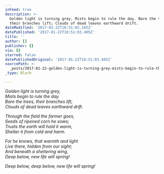 ```yaml
---
inFeed: true
description: >-
  Golden light is turning grey, Mists begin to rule the day. Bare the trees,
  their branches lift; Clouds of dead leaves earthward drift.
dateModified: '2017-01-22T10:51:02.185Z'
datePublished: '2017-01-22T10:51:03.405Z'
title: ''
author: []
publisher: {}
via: {}
starred: false
datePublishedOriginal: '2017-01-22T10:51:03.405Z'
sourcePath: >-
  _posts/2017-01-22-golden-light-is-turning-grey-mists-begin-to-rule-the-day-b.md
_type: Blurb

---
```

_Golden light is turning grey,  
Mists begin to rule the day.  
Bare the trees, their branches lift;  
Clouds of dead leaves earthward drift._

_Through the field the farmer goes,  
Seeds of ripened corn he sows;  
Trusts the earth will hold it warm,  
Shelter it from cold and harm._

_For he knows, that warmth and light  
Live there, hidden from our sight;  
And beneath a sheltering wing,  
Deep below, new life will spring!_

_Deep below, deep below, new life will spring!_